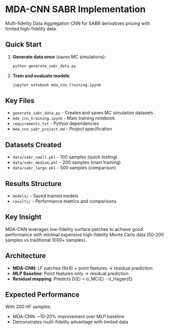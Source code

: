 # MDA-CNN SABR Implementation

Multi-fidelity Data Aggregation CNN for SABR derivatives pricing with limited high-fidelity data.

## Quick Start

1. **Generate data once** (saves MC simulations):
   ```bash
   python generate_sabr_data.py
   ```

2. **Train and evaluate models**:
   ```bash
   jupyter notebook mda_cnn_training.ipynb
   ```

## Key Files

- `generate_sabr_data.py` - Creates and saves MC simulation datasets
- `mda_cnn_training.ipynb` - Main training notebook
- `requirements.txt` - Python dependencies
- `mda_cnn_sabr_project.md` - Project specification

## Datasets Created

- `data/sabr_small.pkl` - 100 samples (quick testing)
- `data/sabr_medium.pkl` - 200 samples (main training)
- `data/sabr_large.pkl` - 500 samples (comparison)

## Results Structure

- `models/` - Saved trained models
- `results/` - Performance metrics and comparisons

## Key Insight

MDA-CNN leverages low-fidelity surface patches to achieve good performance with minimal expensive high-fidelity Monte Carlo data (50-200 samples vs traditional 1000+ samples).

## Architecture

- **MDA-CNN**: LF patches (9x9) + point features → residual prediction
- **MLP Baseline**: Point features only → residual prediction
- **Residual mapping**: Predicts D(ξ) = σ_MC(ξ) - σ_Hagan(ξ)

## Expected Performance

With 200 HF samples:
- MDA-CNN: ~10-20% improvement over MLP baseline
- Demonstrates multi-fidelity advantage with limited data